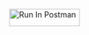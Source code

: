 [<img src="https://run.pstmn.io/button.svg" alt="Run In Postman" style="width: 128px; height: 32px;">](https://app.getpostman.com/run-collection/27253326-ec42f906-228e-423f-8f21-1b8189348347?action=collection%2Ffork&source=rip_markdown&collection-url=entityId%3D27253326-ec42f906-228e-423f-8f21-1b8189348347%26entityType%3Dcollection%26workspaceId%3D603b0fa7-a2e1-425c-a694-7a3b4e0c0a00)
